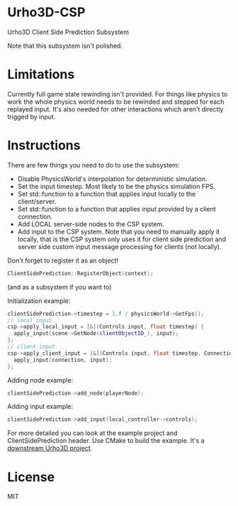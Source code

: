 # Urho3D-CSP
Urho3D Client Side Prediction Subsystem

Note that this subsystem isn't polished.

# Limitations
Currently full game state rewinding isn't provided.
For things like physics to work the whole physics world needs to be rewinded and stepped for each replayed input.
It's also needed for other interactions which aren't directly trigged by input.

# Instructions
There are few things you need to do to use the subsystem:
- Disable PhysicsWorld's interpolation for deterministic simulation.
- Set the input timestep. Most likely to be the physics simulation FPS.
- Set std::function to a function that applies input locally to the client/server.
- Set std::function to a function that applies input provided by a client connection.
- Add LOCAL server-side nodes to the CSP system.
- Add input to the CSP system. Note that you need to manually apply it locally, that is the CSP system only uses it for client side prediction and server side custom input message processing for clients (not locally).

Don't forget to register it as an object!
```c++
ClientSidePrediction::RegisterObject(context);
```
(and as a subsystem if you want to)

Initialization example:
```c++
clientSidePrediction->timestep = 1.f / physicsWorld->GetFps();
// local input
csp->apply_local_input = [&](Controls input, float timestep) {
  apply_input(scene->GetNode(clientObjectID_), input);
};
// client input
csp->apply_client_input = [&](Controls input, float timestep, Connection* connection) {
  apply_input(connection, input);
};
```

Adding node example:
```c++
clientSidePrediction->add_node(playerNode);
```

Adding input example:
```c++
clientSidePrediction->add_input(local_controller->controls);
```

For more detailed you can look at the example project and ClientSidePrediction header.
Use CMake to build the example. It's a [downstream Urho3D project](https://urho3d.github.io/documentation/HEAD/_using_library.html).

# License
MIT

